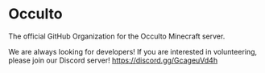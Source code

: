 # Occulto
The official GitHub Organization for the Occulto Minecraft server.

We are always looking for developers!
If you are interested in volunteering, please join our Discord server!
https://discord.gg/GcageuVd4h

